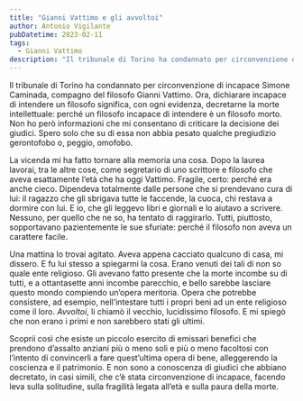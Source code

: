 ```yaml
---
title: "Gianni Vattimo e gli avvoltoi"
author: Antonio Vigilante
pubDatetime: 2023-02-11
tags: 
  - Gianni Vattimo
description: "Il tribunale di Torino ha condannato per circonvenzione di incapace Simone Caminada, compagno del filosofo Gianni Vattimo. Ora, dichiarare incapace di intendere un filosofo significa, con ogni evidenza, decretarne la morte intellettuale: perché un filosofo incapace di intendere è un filosofo morto."
---
```


Il tribunale di Torino ha condannato per circonvenzione di incapace Simone Caminada, compagno del filosofo Gianni Vattimo. Ora, dichiarare incapace di intendere un filosofo significa, con ogni evidenza, decretarne la morte intellettuale: perché un filosofo incapace di intendere è un filosofo morto. Non ho però informazioni che mi consentano di criticare la decisione dei giudici. Spero solo che su di essa non abbia pesato qualche pregiudizio gerontofobo o, peggio, omofobo.

La vicenda mi ha fatto tornare alla memoria una cosa. Dopo la laurea lavorai, tra le altre cose, come segretario di uno scrittore e filosofo che aveva esattamente l’età che ha oggi Vattimo. Fragile, certo: perché era anche cieco. Dipendeva totalmente dalle persone che si prendevano cura di lui: il ragazzo che gli sbrigava tutte le faccende, la cuoca, chi restava a dormire con lui. E io, che gli leggevo libri e giornali e lo aiutavo a scrivere. Nessuno, per quello che ne so, ha tentato di raggirarlo. Tutti, piuttosto, sopportavano pazientemente le sue sfuriate: perché il filosofo non aveva un carattere facile.

Una mattina lo trovai agitato. Aveva appena cacciato qualcuno di casa, mi dissero. E fu lui stesso a spiegarmi la cosa. Erano venuti dei tali di non so quale ente religioso. Gli avevano fatto presente che la morte incombe su di tutti, e a ottantasette anni incombe parecchio, e bello sarebbe lasciare questo mondo compiendo un’opera meritoria. Opera che potrebbe consistere, ad esempio, nell’intestare tutti i propri beni ad un ente religioso come il loro. _Avvoltoi_, li chiamò il vecchio, lucidissimo filosofo. E mi spiegò che non erano i primi e non sarebbero stati gli ultimi.

Scoprii così che esiste un piccolo esercito di emissari benefici che prendono d’assalto anziani più o meno soli e più o meno facoltosi con l’intento di convincerli a fare quest’ultima opera di bene, alleggerendo la coscienza e il patrimonio. E non sono a conoscenza di giudici che abbiano decretato, in casi simili, che c’è stata circonvenzione di incapace, facendo leva sulla solitudine, sulla fragilità legata all’età e sulla paura della morte.
